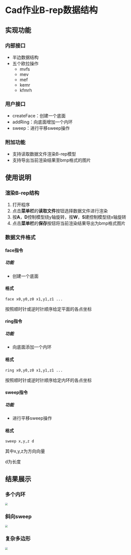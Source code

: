 # Cad作业B-rep数据结构

## 实现功能

### 内部接口

* 半边数据结构
* 五个欧拉操作
  * mvfs
  * mev
  * mef
  * kemr
  * kfmrh

### 用户接口

* createFace：创建一个底面
* addRing：向底面增加一个内环
* sweep：进行平移sweep操作

### 附加功能

* 支持读取数据文件渲染B-rep模型
* 支持导出当前渲染结果至bmp格式的图片

## 使用说明

### 渲染B-rep结构

1. 打开程序
2. 点击**菜单栏**的**读取文件**按钮选择数据文件进行渲染
3. 按**A**，**D**控制模型绕y轴旋转，按**W**，**S**建控制模型绕x轴旋转
4. 点击**菜单栏**的**保存**按钮将当前渲染结果导出为bmp格式图片

### 数据文件格式

#### face指令

##### 功能

* 创建一个底面

#### 格式

```face x0,y0,z0 x1,y1,z1 ...```

按照顺时针或逆时针顺序给定平面的各点坐标

#### ring指令

##### 功能

* 向底面添加一个内环

#### 格式

```ring x0,y0,z0 x1,y1,z1 ...```

按照顺时针或逆时针顺序给定内环的各点坐标

#### sweep指令

##### 功能

* 进行平移sweep操作

#### 格式

```sweep x,y,z d```

其中x,y,z为方向向量

d为长度

## 结果展示

### 多个内环

<img src="doc/images/two_ring.png" style="zoom:50%;" />

### 斜向sweep

<img src="doc/images/one_ring.png" style="zoom:50%;" />

### 复杂多边形

<img src="doc/images/star.png" style="zoom:50%;" />

